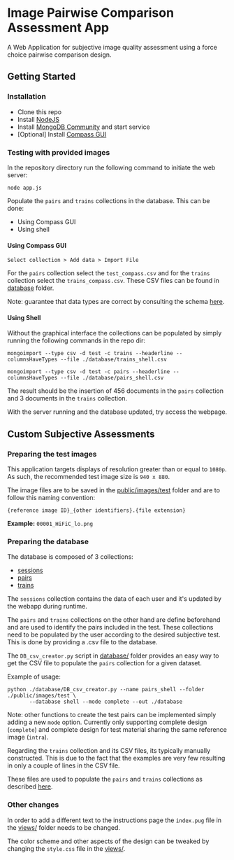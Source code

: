 # Image Pairwise Comparison Assessment App

A Web Application for subjective image quality assessment using a force choice pairwise comparison design. 

## Getting Started

### Installation

- Clone this repo
- Install [NodeJS](https://nodejs.org/en/)
- Install [MongoDB Community](https://docs.mongodb.com/manual/administration/install-community/) and start service
- [Optional] Install [Compass GUI](https://www.mongodb.com/products/compass)

### Testing with provided images

In the repository directory run the following command to initiate the web server: 
````
node app.js
````
Populate the `pairs` and `trains` collections in the database. This can be done: 
- Using Compass GUI
- Using shell

#### Using Compass GUI

`Select collection > Add data > Import File` 

For the `pairs` collection select the `test_compass.csv` and for the `trains` collection select the `trains_compass.csv`. These CSV files can be found in [database](database/) folder.

Note: guarantee that data types are correct by consulting the schema [here](#preparing-the-database). 

#### Using Shell

Without the graphical interface the collections can be populated by simply running the following commands in the repo dir: 

```
mongoimport --type csv -d test -c trains --headerline --columnsHaveTypes --file ./database/trains_shell.csv
```

```
mongoimport --type csv -d test -c pairs --headerline --columnsHaveTypes --file ./database/pairs_shell.csv
```

The result should be the insertion of 456 documents in the `pairs` collection and 3 documents in the `trains` collection. 

With the server running and the database updated, try access the webpage.

## Custom Subjective Assessments

### Preparing the test images

This application targets displays of resolution greater than or equal to `1080p`. As such, the recommended test image size is `940 x 880`.

The image files are to be saved in the [public/images/test](public/images/test) folder and are to follow this naming convention: 

`{reference image ID}_{other identifiers}.{file extension}`

**Example:** `00001_HiFiC_lo.png`

### Preparing the database

The database is composed of 3 collections: 
- [sessions](database/sessions.png)
- [pairs](atabase/pairs.png)
- [trains](database/trains.png)

The `sessions` collection contains the data of each user and it's updated by the webapp during runtime. 

The `pairs` and `trains` collections on the other hand are define beforehand and are used to identify the pairs included in the test. These collections need to be populated by the user according to the desired subjective test. This is done by providing a .csv file to the database. 

The `DB_csv_creator.py` script in [database/](database/) folder provides an easy way to get the CSV file to populate the `pairs` collection for a given dataset. 

Example of usage: 

```
python ./database/DB_csv_creator.py --name pairs_shell --folder ./public/images/test \
       --database shell --mode complete --out ./database
```

Note: other functions to create the test pairs can be implemented simply adding a new `mode` option. Currently only supporting complete design (`complete`) and complete design for test material sharing the same reference image (`intra`).

Regarding the `trains` collection and its CSV files, its typically manually constructed. This is due to the fact that the examples are very few resulting in only a couple of lines in the CSV file. 

These files are used to populate the `pairs` and `trains` collections as described [here](#testing-with-provided-images).

### Other changes 

In order to add a different text to the instructions page the `index.pug` file in the [views/](views/) folder needs to be changed. 

The color scheme and other aspects of the design can be tweaked by changing the `style.css` file in the [views/](views/).
